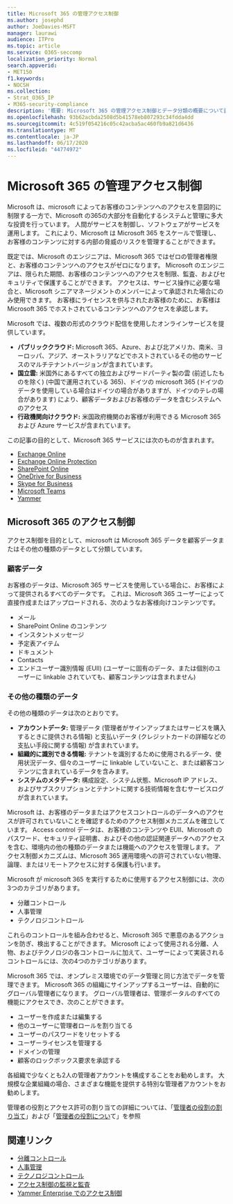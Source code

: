 ```yaml
---
title: Microsoft 365 の管理アクセス制御
ms.author: josephd
author: JoeDavies-MSFT
manager: laurawi
audience: ITPro
ms.topic: article
ms.service: O365-seccomp
localization_priority: Normal
search.appverid:
- MET150
f1.keywords:
- NOCSH
ms.collection:
- Strat_O365_IP
- M365-security-compliance
description: '概要: Microsoft 365 の管理アクセス制御とデータ分類の概要について説明します。'
ms.openlocfilehash: 93b62acbda2508d5b41578eb807293c34fdda4dd
ms.sourcegitcommit: 4c519f054216c05c42acba5ac460fb9a821d6436
ms.translationtype: MT
ms.contentlocale: ja-JP
ms.lasthandoff: 06/17/2020
ms.locfileid: "44774972"
---
```

# <a name="administrative-access-controls-in-microsoft-365"></a>Microsoft 365 の管理アクセス制御 

Microsoft は、microsoft によってお客様のコンテンツへのアクセスを意図的に制限する一方で、Microsoft の365の大部分を自動化するシステムと管理に多大な投資を行っています。 人間がサービスを制御し、ソフトウェアがサービスを運用します。 これにより、Microsoft は Microsoft 365 をスケールで管理し、お客様のコンテンツに対する内部の脅威のリスクを管理することができます。

既定では、Microsoft のエンジニアは、Microsoft 365 ではゼロの管理者権限と、お客様のコンテンツへのアクセスがゼロになります。 Microsoft のエンジニアは、限られた期間、お客様のコンテンツへのアクセスを制限、監査、およびセキュリティで保護することができます。 アクセスは、サービス操作に必要な場合と、Microsoft シニアマネージメントのメンバーによって承認された場合にのみ使用できます。 お客様にライセンスを供与されたお客様のために、お客様は Microsoft 365 でホストされているコンテンツへのアクセスを承認します。

Microsoft では、複数の形式のクラウド配信を使用したオンラインサービスを提供しています。

- **パブリッククラウド:** Microsoft 365、Azure、および北アメリカ、南米、ヨーロッパ、アジア、オーストラリアなどでホストされているその他のサービスのマルチテナントバージョンが含まれています。
- **国立雲:** 米国外にあるすべての独立およびサードパーティ製の雲 (前述したものを除く) (中国で運用されている 365)、ドイツの microsoft 365 (ドイツのデータを使用している場合はドイツの場合がありますが、ドイツのテレの場合があります) により、顧客データおよびお客様のデータを含むシステムへのアクセス
- **行政機関向けクラウド:** 米国政府機関のお客様が利用できる Microsoft 365 および Azure サービスが含まれています。

この記事の目的として、Microsoft 365 サービスには次のものが含まれます。

- [Exchange Online](https://docs.microsoft.com/Exchange/exchange-online)
- [Exchange Online Protection](https://docs.microsoft.com/Office365/SecurityCompliance/eop/exchange-online-protection-overview)
- [SharePoint Online](https://docs.microsoft.com/sharepoint/sharepoint-online)
- [OneDrive for Business](https://docs.microsoft.com/OneDrive/onedrive)
- [Skype for Business](https://docs.microsoft.com/SkypeForBusiness/skype-for-business-online)
- [Microsoft Teams](https://docs.microsoft.com/MicrosoftTeams/Teams-overview)
- [Yammer](https://docs.microsoft.com/yammer/yammer-landing-page)

## <a name="microsoft-365-access-controls"></a>Microsoft 365 のアクセス制御

アクセス制御を目的として、microsoft は Microsoft 365 データを顧客データまたはその他の種類のデータとして分類しています。

### <a name="customer-data"></a>顧客データ

お客様のデータは、Microsoft 365 サービスを使用している場合に、お客様によって提供されるすべてのデータです。 これは、Microsoft 365 ユーザーによって直接作成またはアップロードされる、次のようなお客様向けコンテンツです。

- メール
- SharePoint Online のコンテンツ
- インスタントメッセージ
- 予定表アイテム
- ドキュメント
- Contacts
- エンドユーザー識別情報 (EUII) (ユーザーに固有のデータ、または個別のユーザーに linkable されていても、顧客コンテンツは含まれません)

### <a name="other-types-of-data"></a>その他の種類のデータ

その他の種類のデータは次のとおりです。

- **アカウントデータ:** 管理データ (管理者がサインアップまたはサービスを購入するときに提供される情報) と支払いデータ (クレジットカードの詳細などの支払い手段に関する情報) が含まれています。
- **組織的に識別できる情報:** テナントを識別するために使用されるデータ、使用状況データ、個々のユーザーに linkable していないこと、または顧客コンテンツに含まれているデータを含みます。
- **システムのメタデータ:** 構成設定、システム状態、Microsoft IP アドレス、およびサブスクリプションとテナントに関する技術情報を含むサービスログが含まれています。

Microsoft は、お客様のデータまたはアクセスコントロールのデータへのアクセスが許可されていないことを確認するためのアクセス制御メカニズムを確立しています。 Access control データは、お客様のコンテンツや EUII、Microsoft のパスワード、セキュリティ証明書、およびその他の認証関連データへのアクセスを含む、環境内の他の種類のデータまたは機能へのアクセスを管理します。 アクセス制御メカニズムは、Microsoft 365 運用環境への許可されていない物理、論理、またはリモートアクセスに対する保護も行います。

Microsoft が microsoft 365 を実行するために使用するアクセス制御には、次の3つのカテゴリがあります。

- 分離コントロール
- 人事管理
- テクノロジコントロール

これらのコントロールを組み合わせると、Microsoft 365 で悪意のあるアクションを防ぎ、検出することができます。 Microsoft によって使用される分離、人物、およびテクノロジの各コントロールに加えて、ユーザーによって実装されるコントロールには、次の4つのカテゴリがあります。

Microsoft 365 では、オンプレミス環境でのデータ管理と同じ方法でデータを管理できます。 Microsoft 365 の組織にサインアップするユーザーは、自動的にグローバル管理者になります。 グローバル管理者は、管理ポータルのすべての機能にアクセスでき、次のことができます。

- ユーザーを作成または編集する
- 他のユーザーに管理者ロールを割り当てる
- ユーザーのパスワードをリセットする
- ユーザーライセンスを管理する
- ドメインの管理
- 顧客のロックボックス要求を承認する

各組織で少なくとも2人の管理者アカウントを構成することをお勧めします。 大規模な企業組織の場合、さまざまな機能を提供する特別な管理者アカウントをお勧めします。

管理者の役割とアクセス許可の割り当ての詳細については、「[管理者の役割の割り当て](https://docs.microsoft.com/microsoft-365/admin/add-users/assign-admin-roles)」および「[管理者の役割につい](https://docs.microsoft.com/microsoft-365/admin/add-users/about-admin-roles)て」を参照

## <a name="related-links"></a>関連リンク

- [分離コントロール](office-365-isolation-controls.md)
- [人事管理](office-365-personnel-controls.md)
- [テクノロジコントロール](office-365-technology-controls.md)
- [アクセス制御の監視と監査](office-365-monitoring-and-auditing-access-controls.md)
- [Yammer Enterprise でのアクセス制御](office-365-yammer-enterprise-access-controls.md)
